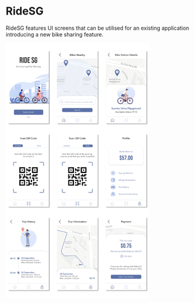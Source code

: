 # RideSG

RideSG features UI screens that can be utilised for an existing application introducing a new bike sharing feature.

<img src='https://raw.githubusercontent.com/xiaorongw/ride-sg/main/screen-images/screenshots.png' width='75%'>

